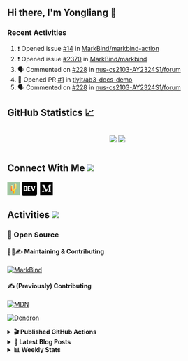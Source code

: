 ## Hi there, I'm Yongliang 👋

### Recent Activities

<!--START_SECTION:activity-->
1. ❗ Opened issue [#14](https://github.com/MarkBind/markbind-action/issues/14) in [MarkBind/markbind-action](https://github.com/MarkBind/markbind-action)
2. ❗ Opened issue [#2370](https://github.com/MarkBind/markbind/issues/2370) in [MarkBind/markbind](https://github.com/MarkBind/markbind)
3. 🗣 Commented on [#228](https://github.com/nus-cs2103-AY2324S1/forum/issues/228#issuecomment-1741890709) in [nus-cs2103-AY2324S1/forum](https://github.com/nus-cs2103-AY2324S1/forum)
4. 💪 Opened PR [#1](https://github.com/tlylt/ab3-docs-demo/pull/1) in [tlylt/ab3-docs-demo](https://github.com/tlylt/ab3-docs-demo)
5. 🗣 Commented on [#228](https://github.com/nus-cs2103-AY2324S1/forum/issues/228#issuecomment-1741703267) in [nus-cs2103-AY2324S1/forum](https://github.com/nus-cs2103-AY2324S1/forum)
<!--END_SECTION:activity-->

## GitHub Statistics :chart_with_upwards_trend:
<div align="center">
<div style="display: flex; align-items: center; justify-content: center;">

[![](https://github-readme-stats-tlylt.vercel.app/api?username=tlylt&show_icons=true&theme=tokyonight&hide_border=true&locale=en)](https://github.com/tlylt)
[![](https://github-readme-streak-stats.herokuapp.com/?user=tlylt&theme=tokyonight&hide_border=true)](https://github.com/tlylt)
</div>
</div>

## Connect With Me <img src="https://media.giphy.com/media/2wh5K5yE3ulp3xgYcG/giphy-downsized.gif" width="30">

<a href="https://www.yongliangliu.com/" target="_blank"><img align="center" src="static/site-icon.png" alt="yongliangliu.com" height="29" width="29" /></a>
<a href="https://dev.to/tlylt" target="_blank"><img align="center" src="static/dev-badge.svg" alt="dev.to/tlylt" height="35" width="35" /></a>
<a href="https://tlylt.medium.com" target="_blank"><img align="center" src="static/medium.png" alt="tlylt.medium.com" height="35" width="35" /></a>

## Activities <img src="https://media.giphy.com/media/WUlplcMpOCEmTGBtBW/giphy.gif" width="30">

### 🔭 Open Source

#### 👷‍♂️✍️ Maintaining & Contributing
[![MarkBind](https://github-readme-stats-tlylt.vercel.app/api/pin/?username=markbind&repo=markbind)](https://github.com/MarkBind/markbind)

#### ✍️ (Previously) Contributing
[![MDN](https://github-readme-stats-tlylt.vercel.app/api/pin/?username=mdn&repo=content)](https://github.com/mdn/content/issues?q=is%3Aopen+involves%3A%40me+sort%3Aupdated-desc)

[![Dendron](https://github-readme-stats-tlylt.vercel.app/api/pin/?username=dendronhq&repo=dendron)](https://github.com/dendronhq/dendron/issues?q=is%3Aopen+involves%3A%40me+sort%3Aupdated-desc)

<details>
<summary> <b>🎬 Published GitHub Actions </b> </summary>

[![install-graphviz](https://github-readme-stats-tlylt.vercel.app/api/pin/?username=tlylt&repo=install-graphviz)](https://github.com/tlylt/install-graphviz)

[![reposense-action](https://github-readme-stats-tlylt.vercel.app/api/pin/?username=tlylt&repo=reposense-action)](https://github.com/tlylt/reposense-action)

[![markbin-action](https://github-readme-stats-tlylt.vercel.app/api/pin/?username=markbind&repo=markbind-action)](https://github.com/MarkBind/markbind-action)

</details>

<details>
<summary> <b>📕 Latest Blog Posts</b> </summary>

<!-- BLOG-POST-LIST:START -->
- [End of Year 3 Sem 2](https://yongliangliu.com/blog/end-of-year-3-sem-2)
- [Deploy a ChatGPT API Server in no time](https://yongliangliu.com/blog/chatgpt-nextjs-server)
- [Creating a regex-based Markdown parser in TypeScript](https://yongliangliu.com/blog/rmark)
- [Create VSCode Snippets for Markdown Blog Workflows](https://yongliangliu.com/blog/vscode-snippets)
- [Brag Doc 2023](https://yongliangliu.com/blog/brag-doc-2023)
<!-- BLOG-POST-LIST:END -->

</details>

<details>
<summary> <b>📊 Weekly Stats</b> </summary>

<!--START_SECTION:waka-->
![Code Time](http://img.shields.io/badge/Code%20Time-1%2C145%20hrs%2044%20mins-blue)

**🐱 My GitHub Data** 

> 📦 662.8 kB Used in GitHub's Storage 
 > 
> 🏆 1,577 Contributions in the Year 2023
 > 
> 🚫 Not Opted to Hire
 > 
> 📜 175 Public Repositories 
 > 
> 🔑 40 Private Repositories 
 > 
**I'm an Early 🐤** 

```text
🌞 Morning                3940 commits        ███████░░░░░░░░░░░░░░░░░░   29.30 % 
🌆 Daytime                3613 commits        ███████░░░░░░░░░░░░░░░░░░   26.87 % 
🌃 Evening                4996 commits        █████████░░░░░░░░░░░░░░░░   37.15 % 
🌙 Night                  898 commits         ██░░░░░░░░░░░░░░░░░░░░░░░   06.68 % 
```
📅 **I'm Most Productive on Wednesday** 

```text
Monday                   1752 commits        ███░░░░░░░░░░░░░░░░░░░░░░   13.03 % 
Tuesday                  1947 commits        ████░░░░░░░░░░░░░░░░░░░░░   14.48 % 
Wednesday                2160 commits        ████░░░░░░░░░░░░░░░░░░░░░   16.06 % 
Thursday                 1679 commits        ███░░░░░░░░░░░░░░░░░░░░░░   12.49 % 
Friday                   1745 commits        ███░░░░░░░░░░░░░░░░░░░░░░   12.98 % 
Saturday                 2065 commits        ████░░░░░░░░░░░░░░░░░░░░░   15.36 % 
Sunday                   2099 commits        ████░░░░░░░░░░░░░░░░░░░░░   15.61 % 
```


📊 **This Week I Spent My Time On** 

```text
🕑︎ Time Zone: Asia/Singapore

💬 Programming Languages: 
TypeScript               4 hrs 33 mins       █████████████░░░░░░░░░░░░   53.15 % 
Markdown                 2 hrs 33 mins       ███████░░░░░░░░░░░░░░░░░░   29.87 % 
Docker                   22 mins             █░░░░░░░░░░░░░░░░░░░░░░░░   04.32 % 
JavaScript               16 mins             █░░░░░░░░░░░░░░░░░░░░░░░░   03.27 % 
YAML                     14 mins             █░░░░░░░░░░░░░░░░░░░░░░░░   02.74 % 
```


 Last Updated on 02/10/2023 00:45:17 UTC
<!--END_SECTION:waka-->

</details>

